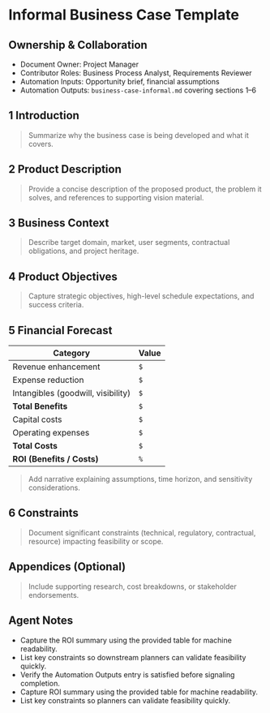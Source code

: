 # Informal Business Case Template

## Ownership & Collaboration
- Document Owner: Project Manager
- Contributor Roles: Business Process Analyst, Requirements Reviewer
- Automation Inputs: Opportunity brief, financial assumptions
- Automation Outputs: `business-case-informal.md` covering sections 1–6

## 1 Introduction
> Summarize why the business case is being developed and what it covers.

## 2 Product Description
> Provide a concise description of the proposed product, the problem it solves, and references to supporting vision material.

## 3 Business Context
> Describe target domain, market, user segments, contractual obligations, and project heritage.

## 4 Product Objectives
> Capture strategic objectives, high-level schedule expectations, and success criteria.

## 5 Financial Forecast

| Category | Value |
| --- | --- |
| Revenue enhancement | `$` |
| Expense reduction | `$` |
| Intangibles (goodwill, visibility) | `$` |
| **Total Benefits** | `$` |
| Capital costs | `$` |
| Operating expenses | `$` |
| **Total Costs** | `$` |
| **ROI (Benefits / Costs)** | `%` |

> Add narrative explaining assumptions, time horizon, and sensitivity considerations.

## 6 Constraints
> Document significant constraints (technical, regulatory, contractual, resource) impacting feasibility or scope.

## Appendices (Optional)
> Include supporting research, cost breakdowns, or stakeholder endorsements.

## Agent Notes
- Capture the ROI summary using the provided table for machine readability.
- List key constraints so downstream planners can validate feasibility quickly.
- Verify the Automation Outputs entry is satisfied before signaling completion.
- Capture ROI summary using the provided table for machine readability.
- List key constraints so planners can validate feasibility quickly.

